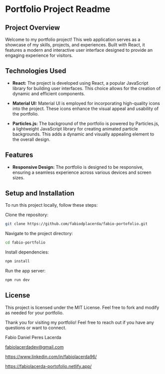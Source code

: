 # Portfolio Project Readme

## Project Overview

Welcome to my portfolio project! This web application serves as a showcase of my skills, projects, and experiences. Built with React, it features a modern and interactive user interface designed to provide an engaging experience for visitors.

## Technologies Used

* **React:** The project is developed using React, a popular JavaScript library for building user interfaces. This choice allows for the creation of dynamic and efficient components.

* **Material UI:** Material UI is employed for incorporating high-quality icons into the project. These icons enhance the visual appeal and usability of the portfolio.

* **Particles.js:** The background of the portfolio is powered by Particles.js, a lightweight JavaScript library for creating animated particle backgrounds. This adds a dynamic and visually appealing element to the overall design.

## Features

* **Responsive Design:** The portfolio is designed to be responsive, ensuring a seamless experience across various devices and screen sizes.

## Setup and Installation

To run this project locally, follow these steps:

Clone the repository:

```bash
git clone https://github.com/fabiodplacerda/fabio-portofolio.git
```

Navigate to the project directory:

```bash
cd fabio-portfolio
```

Install dependencies:

```bash
npm install
```

Run the app server:

```bash
npm run dev
```

## License
This project is licensed under the MIT License. Feel free to fork and modify as needed for your portfolio.

Thank you for visiting my portfolio! Feel free to reach out if you have any questions or want to connect.

Fabio Daniel Peres Lacerda

fabiolacerdadev@gmail.com

https://www.linkedin.com/in/fabiolacerda96/

https://fabiolacerda-portofolio.netlify.app/
